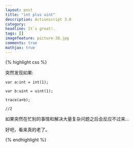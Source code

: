 ```yaml
---
layout: post
title: "int plus uint"
description: Actionscript 3.0
category: 
headline: It`s great!.
tags: []
imagefeature: picture-38.jpg
comments: true
mathjax: true
---
```

{% highlight css %}

突然发现如果:


    var a:int = int(1);

    var b:uint = uint(1);

    trace(a+b);

    //2


如果突然在忙别的事情和解决大量复杂问题之后会反应不过来...

好吧，看来真的老了。

{% endhighlight %}

